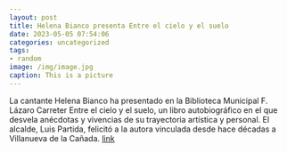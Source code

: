 ```yaml
---
layout: post
title: Helena Bianco presenta Entre el cielo y el suelo
date: 2023-05-05 07:54:06
categories: uncategorized
tags:
- random
image: /img/image.jpg
caption: This is a picture
---
```

La cantante Helena Bianco ha presentado en la Biblioteca Municipal F. Lázaro Carreter Entre el cielo y el suelo, un libro autobiográfico en el que desvela anécdotas y vivencias de su trayectoria artística y personal. El alcalde, Luis Partida, felicitó a la autora vinculada desde hace décadas a Villanueva de la Cañada.   [link](https://www.ayto-villacanada.es/tu-ayuntamiento/helena-bianco-presenta-entre-el-cielo-y-el-suelo/)
